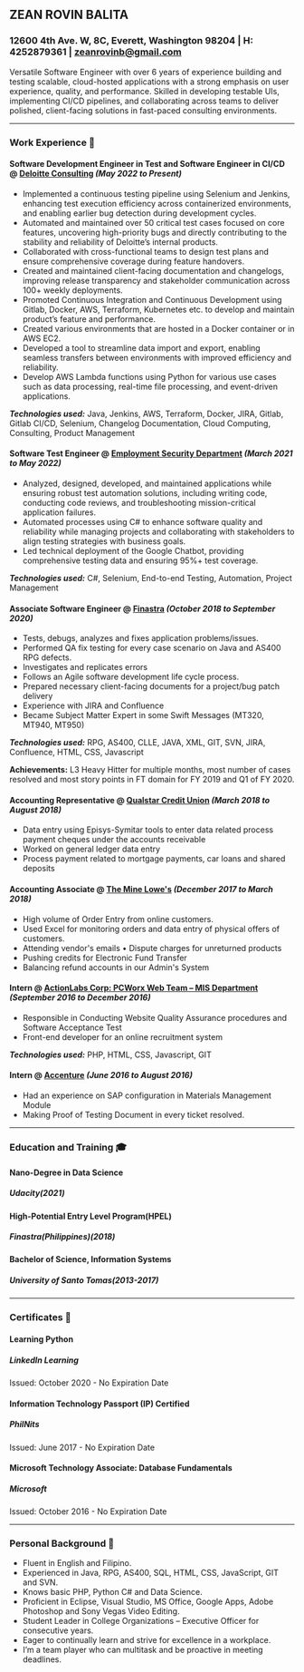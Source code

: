 ## ZEAN ROVIN BALITA
### 12600 4th Ave. W, 8C, Everett, Washington 98204 | H: 4252879361 | zeanrovinb@gmail.com

Versatile Software Engineer with over 6 years of experience building and testing scalable, cloud-hosted applications with a strong emphasis on user experience, quality, and performance. Skilled in developing testable UIs, implementing CI/CD pipelines, and collaborating across teams to deliver polished, client-facing solutions in fast-paced consulting environments.

****
### Work Experience 💼

#### Software Development Engineer in Test and Software Engineer in CI/CD @ [Deloitte Consulting](https://www2.deloitte.com/us/en.html) _(May 2022 to Present)_

* Implemented a continuous testing pipeline using Selenium and Jenkins, enhancing test execution efficiency across containerized environments, and enabling earlier bug detection during development cycles.
* Automated and maintained over 50 critical test cases focused on core features, uncovering high-priority bugs and directly contributing to the stability and reliability of Deloitte’s internal products.
* Collaborated with cross-functional teams to design test plans and ensure comprehensive coverage during feature handovers.
* Created and maintained client-facing documentation and changelogs, improving release transparency and stakeholder communication across 100+ weekly deployments.
* Promoted Continuous Integration and Continuous Development using Gitlab, Docker, AWS, Terraform,
Kubernetes etc. to develop and maintain product’s feature and performance.
* Created various environments that are hosted in a Docker container or in AWS EC2.
* Developed a tool to streamline data import and export, enabling seamless transfers between environments with improved efficiency and reliability.
* Develop AWS Lambda functions using Python for various use cases such as data processing, real-time file processing, and event-driven applications.

_**Technologies used:**_ Java, Jenkins, AWS, Terraform, Docker, JIRA, Gitlab, Gitlab CI/CD, Selenium, Changelog Documentation, Cloud Computing, Consulting, Product Management

#### Software Test Engineer @ [Employment Security Department](https://esd.wa.gov) _(March 2021 to May 2022)_

* Analyzed, designed, developed, and maintained applications while ensuring robust test automation
solutions, including writing code, conducting code reviews, and troubleshooting mission-critical application
failures.
* Automated processes using C# to enhance software quality and reliability while managing projects and collaborating with stakeholders to align testing strategies with business goals.
* Led technical deployment of the Google Chatbot, providing comprehensive testing data and ensuring 95%+ test coverage.

_**Technologies used:**_ C#, Selenium, End-to-end Testing, Automation, Project Management

#### Associate Software Engineer @ [Finastra](https://www.finastra.com/) _(October 2018 to September 2020)_

* Tests, debugs, analyzes and fixes application problems/issues.
* Performed QA fix testing for every case scenario on Java and AS400 RPG defects.
* Investigates and replicates errors
* Follows an Agile software development life cycle process.
* Prepared necessary client-facing documents for a project/bug patch delivery
* Experience with JIRA and Confluence
* Became Subject Matter Expert in some Swift Messages (MT320, MT940, MT950)

_**Technologies used:**_ RPG, AS400, CLLE, JAVA, XML, GIT, SVN, JIRA, Confluence, HTML, CSS, Javascript

**Achievements:** L3 Heavy Hitter for multiple months, most number of cases resolved and most story points in FT domain for FY 2019 and Q1 of FY 2020.

#### Accounting Representative @ [Qualstar Credit Union](https://www.qualstarcu.com/) _(March 2018 to August 2018)_
*	Data entry using Episys-Symitar tools to enter data related process payment cheques under the accounts receivable 
*	Worked on general ledger data entry  
*	Process payment related to mortgage payments, car loans and shared deposits

#### Accounting Associate @ [The Mine Lowe's](https://www.lowes.com/) _(December 2017 to March 2018)_
* High volume of Order Entry from online customers.
*	Used Excel for monitoring orders and data entry of physical offers of customers. 
*	Attending vendor's emails 	•	Dispute charges for unreturned products 
*	Pushing credits for Electronic Fund Transfer 
*	Balancing refund accounts in our Admin's System

#### Intern @ [ActionLabs Corp: PCWorx Web Team – MIS Department](https://www.actionlabs.com.ph/) _(September 2016 to December 2016)_
* Responsible in Conducting Website Quality Assurance procedures and Software Acceptance Test 
*	Front-end developer for an online recruitment system 

_**Technologies used:**_ PHP, HTML, CSS, Javascript, GIT

#### Intern @ [Accenture](https://www.accenture.com/us-en) _(June 2016 to August 2016)_
*	Had an experience on SAP configuration in Materials Management Module 
*	Making Proof of Testing Document in every ticket resolved.

****

### Education and Training 🎓

#### Nano-Degree in Data Science
##### Udacity(2021)

#### High-Potential Entry Level Program(HPEL)
##### Finastra(Philippines)(2018) 

#### Bachelor of Science, Information Systems 
##### University of Santo Tomas(2013-2017)


****

### Certificates 🔖 

#### Learning Python
##### LinkedIn Learning
Issued: October 2020 - No Expiration Date

#### Information Technology Passport (IP) Certified 
##### PhilNits
Issued: June 2017 - No Expiration Date

#### Microsoft Technology Associate: Database Fundamentals 
#####  Microsoft
Issued: October 2016 - No Expiration Date

****

### Personal Background 📰

* Fluent in English and Filipino. 
* Experienced in Java, RPG, AS400, SQL, HTML, CSS, JavaScript, GIT and SVN. 
* Knows basic PHP, Python C# and Data Science. 
* Proficient in Eclipse, Visual Studio, MS Office, Google Apps, Adobe Photoshop and Sony Vegas Video Editing. 
* Student Leader in College Organizations – Executive Officer for consecutive years. 
* Eager to continually learn and strive for excellence in a workplace. 
* I’m a team player who can multitask and be proactive in meeting deadlines.

